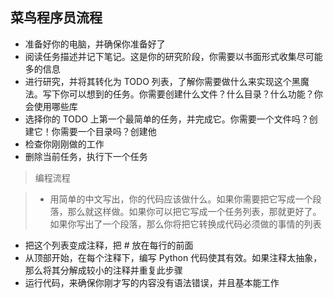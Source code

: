 菜鸟程序员流程
---
* 准备好你的电脑，并确保你准备好了
* 阅读任务描述并记下笔记。这是你的研究阶段，你需要以书面形式收集尽可能多的信息
* 进行研究，并将其转化为 TODO 列表，了解你需要做什么来实现这个黑魔法。写下你可以想到的任务。你需要创建什么文件？什么目录？什么功能？你会使用哪些库
* 选择你的 TODO 上第一个最简单的任务，并完成它。你需要一个文件吗？创建它！你需要一个目录吗？创建他
* 检查你刚刚做的工作
* 删除当前任务，执行下一个任务

> 编程流程

> * 用简单的中文写出，你的代码应该做什么。如果你需要把它写成一个段落，那么就这样做。如果你可以把它写成一个任务列表，那就更好了。如果你写出了一个段落，那么你将把它转换成代码必须做的事情的列表
* 把这个列表变成注释，把 # 放在每行的前面
* 从顶部开始，在每个注释下，编写 Python 代码使其有效。如果注释太抽象，那么将其分解成较小的注释并重复此步骤
* 运行代码，来确保你刚才写的内容没有语法错误，并且基本能工作
